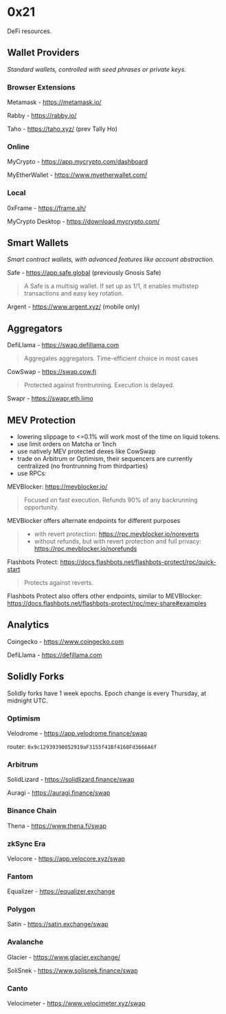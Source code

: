 # 0x21

DeFi resources.

## Wallet Providers

*Standard wallets, controlled with seed phrases or private keys.*

### Browser Extensions

Metamask - https://metamask.io/

Rabby - https://rabby.io/

Taho - https://taho.xyz/ (prev Tally Ho)

### Online

MyCrypto - https://app.mycrypto.com/dashboard

MyEtherWallet - https://www.myetherwallet.com/

### Local

0xFrame - https://frame.sh/

MyCrypto Desktop - https://download.mycrypto.com/

## Smart Wallets

*Smart contract wallets, with advanced features like account abstraction.*

Safe - https://app.safe.global (previously Gnosis Safe)

>A Safe is a multisig wallet. If set up as 1/1, it enables multistep transactions and easy key rotation.

Argent - https://www.argent.xyz/ (mobile only)

## Aggregators

DefiLlama - https://swap.defillama.com

>Aggregates aggregators. Time-efficient choice in most cases

CowSwap - https://swap.cow.fi

>Protected against frontrunning. Execution is delayed.

Swapr - https://swapr.eth.limo

## MEV Protection

- lowering slippage to <=0.1% will work most of the time on liquid tokens.
- use limit orders on Matcha or 1inch
- use natively MEV protected dexes like CowSwap
- trade on Arbitrum or Optimism, their sequencers are currently centralized (no frontrunning from thirdparties)
- use RPCs:

MEVBlocker: https://mevblocker.io/

>Focused on fast execution. Refunds 90% of any backrunning opportunity.

MEVBlocker offers alternate endpoints for different purposes
>- with revert protection: https://rpc.mevblocker.io/noreverts
>- without refunds, but with revert protection and full privacy: https://rpc.mevblocker.io/norefunds
>
Flashbots Protect: https://docs.flashbots.net/flashbots-protect/rpc/quick-start

>Protects against reverts.

Flashbots Protect also offers other endpoints, similar to MEVBlocker: https://docs.flashbots.net/flashbots-protect/rpc/mev-share#examples

## Analytics

Coingecko - https://www.coingecko.com

DefiLlama - https://defillama.com


## Solidly Forks

Solidly forks have 1 week epochs. Epoch change is every Thursday, at midnight UTC.

### Optimism

Velodrome - https://app.velodrome.finance/swap

router: `0x9c12939390052919aF3155f41Bf4160Fd3666A6f`



### Arbitrum

SolidLizard - https://solidlizard.finance/swap

Auragi - https://auragi.finance/swap

### Binance Chain

Thena - https://www.thena.fi/swap

### zkSync Era

Velocore - https://app.velocore.xyz/swap

### Fantom

Equalizer - https://equalizer.exchange

### Polygon

Satin - https://satin.exchange/swap

### Avalanche

Glacier - https://www.glacier.exchange/

SoliSnek - https://www.solisnek.finance/swap

### Canto

Velocimeter - https://www.velocimeter.xyz/swap
